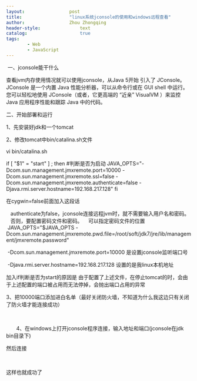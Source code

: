 ```yaml
---
layout:					post
title:					"linux系统jconsole的使用和windows远程查看"
author:					Zhou Zhongqing
header-style:				text
catalog:					true
tags:
		- Web
		- JavaScript
---
```

​
一、jconsole能干什么

查看jvm内存使用情况就可以使用jconsole，从Java 5开始 引入了 JConsole。JConsole 是一个内置 Java 性能分析器，可以从命令行或在 GUI shell 中运行。您可以轻松地使用 JConsole（或者，它更高端的 “近亲” VisualVM ）来监控 Java 应用程序性能和跟踪 Java 中的代码。

二、开始部署和运行

1、先安装好jdk和一个tomcat

2、修改tomcat中bin/catalina.sh文件

vi bin/catalina.sh


if [ "$1" = "start" ] ; then  #判断是否为启动
JAVA_OPTS="-Dcom.sun.management.jmxremote.port=10000 -Dcom.sun.management.jmxremote.ssl=false -Dcom.sun.management.jmxremote.authenticate=false -Djava.rmi.server.hostname=192.168.217.128"
fi

在cygwin=false前面加入这段话

   authenticate为false，jconsole连接远程jvm时，就不需要输入用户名和密码。
   否则，要配置密码文件和密码。
   可以指定密码文件的位置
   JAVA_OPTS="$JAVA_OPTS -Dcom.sun.management.jmxremote.pwd.file=/root/soft/jdk7/jre/lib/management/jmxremote.password"

 -Dcom.sun.management.jmxremote.port=10000 是设置jconsole监听端口号

 -Djava.rmi.server.hostname=192.168.217.128 设置的是我linux本机地址

加入if判断是否为start的原因是 由于配置了上述文件，在停止tomcat的时，会由于上述配置的端口被占用而无法停掉，会抛出端口占用的异常

3、把10000端口添加进白名单（最好关闭防火墙，不知道为什么我这边只有关闭了防火墙才能连接成功）

   

       4、在windows上打开jconsole程序连接，输入地址和端口(jconsole在jdk bin目录下)



然后连接

        

这样也就成功了



​